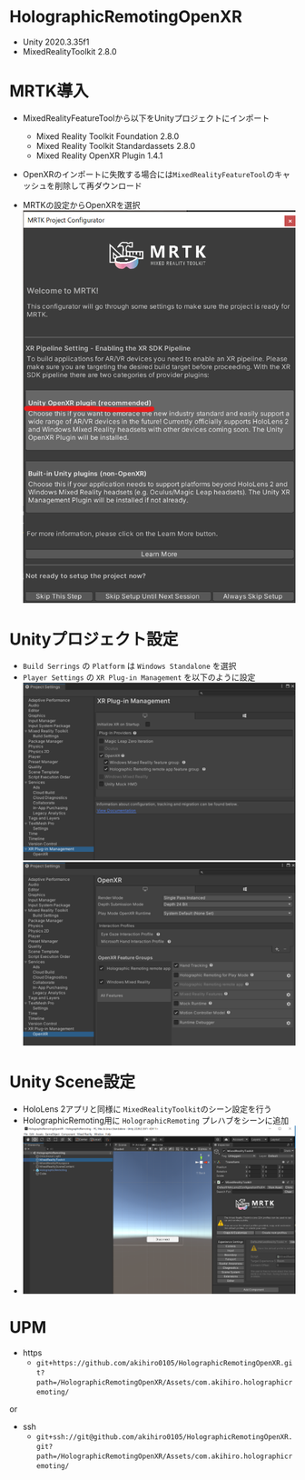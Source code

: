 # HolographicRemotingOpenXR
- Unity 2020.3.35f1
- MixedRealityToolkit 2.8.0

# MRTK導入
- MixedRealityFeatureToolから以下をUnityプロジェクトにインポート
    - Mixed Reality Toolkit Foundation 2.8.0
    - Mixed Reality Toolkit Standardassets 2.8.0
    - Mixed Reality OpenXR Plugin 1.4.1

- OpenXRのインポートに失敗する場合には`MixedRealityFeatureTool`のキャッシュを削除して再ダウンロード

- MRTKの設定からOpenXRを選択
    ![alt](./document/01.png)

# Unityプロジェクト設定
- `Build Serrings` の `Platform` は `Windows Standalone` を選択
- `Player Settings` の `XR Plug-in Management` を以下のように設定
    ![alt](./document/setting1.png)
    ![alt](./document/setting2.png)

# Unity Scene設定
- HoloLens 2アプリと同様に `MixedRealityToolkit`のシーン設定を行う
- HolographicRemoting用に `HolographicRemoting` プレハブをシーンに追加
- ![alt](./document/02.png)

# UPM
- https
    - `git+https://github.com/akihiro0105/HolographicRemotingOpenXR.git?path=/HolographicRemotingOpenXR/Assets/com.akihiro.holographicremoting/`

or

- ssh
    - `git+ssh://git@github.com/akihiro0105/HolographicRemotingOpenXR.git?path=/HolographicRemotingOpenXR/Assets/com.akihiro.holographicremoting/`